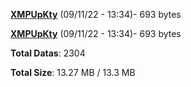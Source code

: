 [**XMPUpKty**](/data/XMPUpKty.txt) (09/11/22 - 13:34)- 693 bytes

[**XMPUpKty**](/data/XMPUpKty.txt) (09/11/22 - 13:34)- 693 bytes

**Total Datas**: 2304

**Total Size**: 13.27 MB / 13.3 MB
